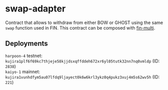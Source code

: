 # swap-adapter

Contract that allows to withdraw from either BOW or GHOST using the same `swap` function used in FIN. This contract can be composed with [fin-multi](https://github.com/Team-Kujira/fin-multi).

## Deployments

`harpoon-4` testnet: `kujira1plf6f69kc7thjeje58kjjdsxqffddeh672xr6yl05tutk32nn7nq0vmldp` (ID: `2838`)  
`kaiyo-1` mainnet: `kujira1vunhdfym5au07lfdq9ljayect0k6w6krl3ykz0q4pukz3xuj4m5s62wv5h` (ID: `221`)
